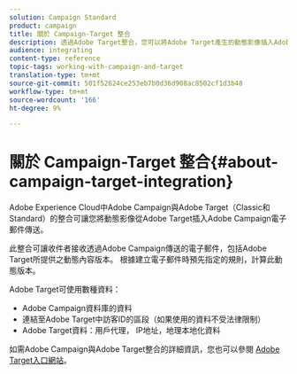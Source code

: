 ```yaml
---
solution: Campaign Standard
product: campaign
title: 關於 Campaign-Target 整合
description: 透過Adobe Target整合，您可以將Adobe Target產生的動態影像插入Adobe Campaign訊息中。
audience: integrating
content-type: reference
topic-tags: working-with-campaign-and-target
translation-type: tm+mt
source-git-commit: 501f52624ce253eb7b0d36d908ac8502cf1d3b48
workflow-type: tm+mt
source-wordcount: '166'
ht-degree: 9%

---
```



# 關於 Campaign-Target 整合{#about-campaign-target-integration}

Adobe Experience Cloud中Adobe Campaign與Adobe Target（Classic和Standard）的整合可讓您將動態影像從Adobe Target插入Adobe Campaign電子郵件傳送。

此整合可讓收件者接收透過Adobe Campaign傳送的電子郵件，包括Adobe Target所提供之動態內容版本。 根據建立電子郵件時預先指定的規則，計算此動態版本。

Adobe Target可使用數種資料：

* Adobe Campaign資料庫的資料
* 連結至Adobe Target中訪客ID的區段（如果使用的資料不受法律限制）
* Adobe Target資料：用戶代理， IP地址，地理本地化資料

如需Adobe Campaign與Adobe Target整合的詳細資訊，您也可以參閱 [Adobe Target入口網站](https://docs.adobe.com/content/help/zh-Hant/target/using/integrate/campaign-and-target.html)。
